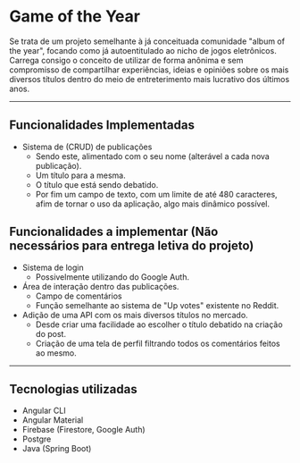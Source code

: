 # Game of the Year
Se trata de um projeto semelhante à já conceituada comunidade "album of the year", focando como já autoentitulado ao nicho de jogos eletrônicos. Carrega consigo o conceito de utilizar de forma anônima e sem compromisso de compartilhar experiências, ideias e opiniões sobre os mais diversos títulos dentro do meio de entreterimento mais lucrativo dos últimos anos.

---
## Funcionalidades Implementadas
- Sistema de (CRUD) de publicações
    - Sendo este, alimentado com o seu nome (alterável a cada nova publicação).
    - Um título para a mesma.
    - O título que está sendo debatido.
    - Por fim um campo de texto, com um limite de até 480 caracteres, afim de tornar o uso da aplicação, algo mais dinâmico possível.

## Funcionalidades a implementar (Não necessários para entrega letiva do projeto)
- Sistema de login
    - Possivelmente utilizando do Google Auth.
- Área de interação dentro das publicações.
    - Campo de comentários
    - Função semelhante ao sistema de "Up votes" existente no Reddit.
- Adição de uma API com os mais diversos títulos no mercado.
    - Desde criar uma facilidade ao escolher o título debatido na criação do post.
    - Criação de uma tela de perfil filtrando todos os comentários feitos ao mesmo.


---
## Tecnologias utilizadas
- Angular CLI
- Angular Material
- Firebase (Firestore, Google Auth)
- Postgre
- Java (Spring Boot)